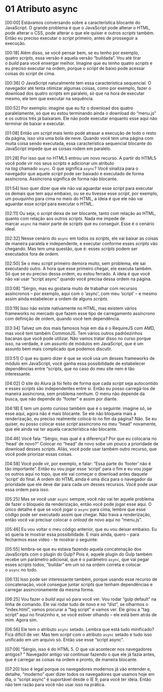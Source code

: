 # 01 Atributo async



[00:00] Estávamos conversando sobre a característica blocante do JavaScript. O grande problema é que o JavaScript pode alterar o HTML, pode alterar o CSS, pode alterar o que ele quiser e outros *scripts* também. Então eu preciso executar o *script* primeiro, antes de prosseguir a execução.

[00:18] Além disso, se você pensar bem, se eu tenho por exemplo, quatro *scripts*, essa versão é aquela versão “buildada”. Vou até tirar o *build* para você enxergar melhor. Imagine que eu tenho quatro *scripts* e eu preciso executar na ordem, porque o *script* de baixo pode acessar coisas do *script* de cima.

[00:36] O JavaScript naturalmente tem essa característica sequencial. O navegador até tenta otimizar algumas coisas, como por exemplo, fazer o download dos quatro *scripts* em paralelo, só que na hora de executar mesmo, ele tem que executar na sequência.

[00:52] Por exemplo: imagine que eu fiz o download dos quatro paralelamente, só que eu estou terminando ainda o download do “menu.js” e os outros três já baixaram. Ele não pode executar enquanto esse aqui não terminar de baixar e executar.

[01:08] Então um *script* mais lento pode atrasar a execução de todo o resto da página, isso vira uma bola de neve. Quando você tem uma página com muita coisa sendo executada, essa característica sequencial blocante do JavaScript impede que as coisas rodem em paralelo.

[01:28] Por isso que no HTML5 entrou um novo recurso. A partir do HTML5 você pode vir nos seus *scripts* e adicionar um atributo na *tag* chamado `async`. O que significa `async`? Você sinaliza para o navegador que aquele *script* pode ser baixado e executado de forma assíncrona. Assíncrona significa de forma não blocante.

[01:54] Isso quer dizer que ele não vai aguardar esse *script* para executar os demais que tem aqui embaixo, ou se eu tivesse esse *script*, por exemplo, um pouquinho para cima no meio do HTML, a ideia é que ele não vai aguardar esse *script* para executar o HTML.

[02:11] Ou seja, o *script* deixa de ser blocante, tanto com relação ao HTML, quanto com relação aos outros *scripts*. Nada me impede de marcar `async` na maior parte de *scripts* que eu conseguir. Esse é o cenário ideal.

[02:32] Nesse cenário do `async` em todos os *scripts*, ele vai baixar as coisas de maneira paralela e independente, e executar conforme esses *scripts* vão chegando. Mas tem uma questão, que é: esses *scripts* podem ser executados fora de ordem.

[02:50] Se o meu *script* primeiro demora muito, sem problema, ele sai executando outro. A hora que esse primeiro chegar, ele executa também. Só que se eu preciso dessa ordem, eu estou ferrado. A ideia é que você não vai usar “script async” quando você precisa dessa ordem na página.

[03:08] “Sérgio, mas eu gostaria muito de trabalhar com recursos assíncronos – por exemplo, aqui com o ‘async’, com meu ‘script’ – e mesmo assim ainda estabelecer a ordem de alguns *scripts*.

[03:19] Isso não existe nativamente no HTML, mas existem vários frameworks no mercado que fazem esse tipo de carregamento assíncrono com definição de ordem, quando você tem dependência.

[03:34] Talvez um dos mais famosos hoje em dia é o RequireJS com AMD, mas você tem também CommonJS. Tem vários outros padrõezinhos bacanas que você pode utilizar. Não vamos tratar disso no curso porque isso, na verdade, é um assunto de módulos em JavaScript, que é um assunto bem mais complicado que podemos discutir.

[03:51] O que eu quero dizer é que se você usa um desses frameworks de módulo em JavaScript, você ganha essa possibilidade de estabelecer dependências entre “scripts, que no caso do meu site nem é tão interessante.

[04:02] O site do Alura já foi feito de forma que cada *script* seja autocontido e esses *scripts* são independentes entre si. Então eu posso carregá-los de maneira assíncrona, sem problema nenhum. O menu não depende da busca, que não depende do “footer” e assim por diante.

[04:18] E tem um ponto curioso também que é o seguinte: imagine só, se esse aqui, agora não é mais blocante. Se ele não bloqueia mais a renderização, eu preciso realmente colocá-lo no fim da página? Não. Se eu quiser, eu posso colocar esse *script* assíncrono no meu “head” novamente, que ele ainda vai ter aquela característica não blocante.

[04:46] Você fala: “Sérgio, mas qual é a diferença? Por que eu colocaria no ‘head’ de novo?” Colocar no “head” de novo sobe um pouco a prioridade de download desses *scripts*. Aliás, você pode usar também outro recurso, que você pode priorizar essas coisas.

[04:58] Você pode vir, por exemplo, e falar: “Essa parte do ‘footer’ não é tão importante”. Então eu vou jogar esse ‘script’ para o fim e eu vou jogar os outros aqui no topo, que ele vai começar o download antes daquele ‘script’ do final. A ordem do HTML ainda é uma dica para o navegador da prioridade que ele deve dar para cada um desses recursos. Você pode usar essa ordem para isso.

[05:25] Mas se você usar `async` sempre, você não vai ter aquele problema de fazer o bloqueio da renderização, então você pode jogar esse aqui. O único detalhe é que se você jogar o `async` para cima, lembre que esse código pode ser executado assim que chegar. Não trava a renderização, então você vai precisar colocar o *onload* de novo aqui no “menu.js”.

[05:46] Eu vou voltar o meu código anterior, que eu vou deixar embaixo. Eu só queria te mostrar essa possibilidade. E mais ainda, quero – para fecharmos esse vídeo – te mostrar o seguinte:

[05:55] lembra-se que eu estava fazendo aquela concatenação dos JavaScripts com o plugin do Gulp? Pois é, aquele plugin do Gulp também recebe um parâmetro adicional, que é o parâmetro `async`, que vai pegar esses *scripts* todos, “buildar” em um só na ordem correta e colocar o `async` no todo.

[06:13] Isso pode ser interessante também, porque usando esse recurso de concatenação, você consegue juntar *scripts* que tenham dependências e carregar assincronamente da mesma forma.

[06:25] Vou fazer o *build* aqui só para você ver. Vou rodar “gulp default” na linha de comando. Ele vai rodar tudo de novo e no “dist”, se olharmos o “index.html”, vamos procurar a “tag script” e vamos ver. Ele girou a “tag script” aqui no finalzinho e, se você estiver olhando – ele está bem atrás de mim. Agora sim.

[06:56] Ele tem o atributo `async` setado. Lembra que está tudo minificado? Fica difícil de ver. Mas tem *script* com o atributo `async` setado e tudo isso unificado em um arquivo só. Então use esse “script async”.

[07:09] “Sérgio, isso é do HTML 5. O que vai acontecer nos navegadores antigos? ” Navegador antigo vai continuar fazendo o que ele já fazia antes, que é carregar as coisas na ordem e pronto, de maneira blocante.

[07:20] Isso é legal porque os navegadores modernos já vão entender e, detalhe, “moderno” quer dizer todos os navegadores que usamos hoje em dia, o “script async” é suportável desde o IE 9, para você ter ideia. Então não tem razão para você não usar isso na prática.
